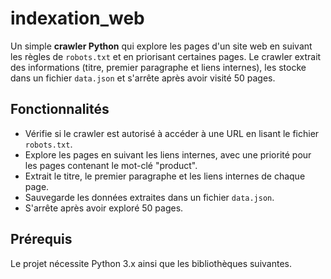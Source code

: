 # indexation_web

Un simple **crawler Python** qui explore les pages d'un site web en suivant les règles de `robots.txt` et en priorisant certaines pages. Le crawler extrait des informations (titre, premier paragraphe et liens internes), les stocke dans un fichier `data.json` et s'arrête après avoir visité 50 pages.

## Fonctionnalités
- Vérifie si le crawler est autorisé à accéder à une URL en lisant le fichier `robots.txt`.
- Explore les pages en suivant les liens internes, avec une priorité pour les pages contenant le mot-clé "product".
- Extrait le titre, le premier paragraphe et les liens internes de chaque page.
- Sauvegarde les données extraites dans un fichier `data.json`.
- S'arrête après avoir exploré 50 pages.
  
## Prérequis
Le projet nécessite Python 3.x ainsi que les bibliothèques suivantes.

